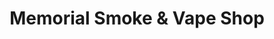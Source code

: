 ---
title: "Memorial Smoke & Vape Shop"
url: /houston/memorial-smoke-and-vape-shop/
shop: e-cigarette
---